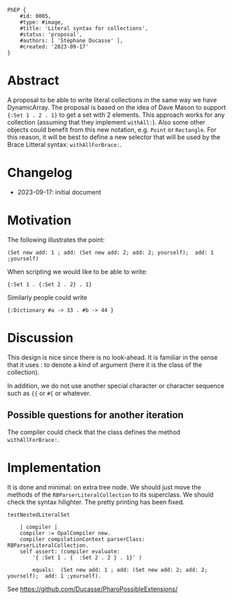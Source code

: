 ```
PhEP {
	#id: 0005,
	#type: #image,
	#title: 'Literal syntax for collections',
	#status: 'proposal',
	#authors: [ 'Stéphane Ducasse' ],
	#created: '2023-09-17'
}
```

# Abstract 

A proposal to be able to write literal collections in the same way we have DynamicArray.
The proposal is based on the idea of Dave Mason to support `{:Set 1 . 2 . 1}` to get a set with 2 elements. This approach works for any collection (assuming that they implement `withAll:`). Also some other objects could benefit from this new notation, e.g. `Point` or `Rectangle`. For this reason, it will be best to define a new selector that will be used by the Brace Litteral syntax: `withAllForBrace:`.

# Changelog

- 2023-09-17: initial document

# Motivation

The following illustrates the point: 

```
(Set new add: 1 ; add: (Set new add: 2; add: 2; yourself);  add: 1 ;yourself)
```

When scripting we would like to be able to write:

```
{:Set 1 . {:Set 2 . 2} . 1}
```

Similarly people could write

```
{:Dictionary #a -> 33 . #b -> 44 }
```

# Discussion

This design is nice since there is no look-ahead. It is familiar in the sense that it uses : to denote a kind of argument (here it is the class of the collection).

In addition, we do not use another special character or character sequence such as `{{` or `#{` or whatever.

## Possible questions for another iteration

The compiler could check that the class defines the method `withAllForBrace:`.

# Implementation 

It is done and minimal: on extra tree node. We should just move the methods of the `RBParserLiteralCollection` to its superclass. We should check the syntax hilighter. The pretty printing has been fixed.

```
testNestedLiteralSet

	| compiler |
	compiler := OpalCompiler new.
	compiler compilationContext parserClass: RBParserLiteralCollection. 
	self assert: (compiler evaluate: 
		'{ :Set 1 . {  :Set 2 . 2 } . 1}' )
		
		equals:  (Set new add: 1 ; add: (Set new add: 2; add: 2; yourself);  add: 1 ;yourself).
```

See https://github.com/Ducasse/PharoPossibleExtensions/
